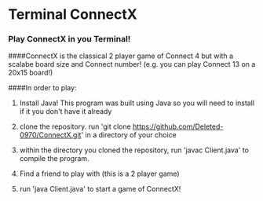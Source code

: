 # Terminal ConnectX
### Play ConnectX in you Terminal!

####ConnectX is the classical 2 player game of Connect 4 but with a scalabe board size and Connect number!
(e.g. you can play Connect 13 on a 20x15 board!)

####In order to play:

1. Install Java! This program was built using Java so you will need to install if it you don't have it already

2. clone the repository. run 'git clone https://github.com/Deleted-0970/ConnectX.git' in a directory of your choice

3. within the directory you cloned the repository, run 'javac Client.java' to compile the program.

4. Find a friend to play with (this is a 2 player game)

5. run 'java Client.java' to start a game of ConnectX!



